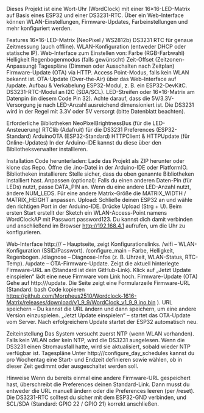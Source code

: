 Dieses Projekt ist eine Wort-Uhr (WordClock) mit einer 16×16-LED-Matrix auf Basis eines ESP32 und einer DS3231-RTC. Über ein Web-Interface können WLAN-Einstellungen, Firmware-Updates, Farbeinstellungen und mehr konfiguriert werden.

Features
16×16-LED-Matrix (NeoPixel / WS2812b)
DS3231 RTC für genaue Zeitmessung (auch offline).
WLAN-Konfiguration (entweder DHCP oder statische IP).
Web-Interface zum Einstellen von:
Farbe (RGB-Farbwahl)
Helligkeit
Regenbogenmodus (falls gewünscht)
Zeit-Offset (Zeitzonen-Anpassung)
Tagespläne (Dimmen oder Ausschalten nach Zeitplan)
Firmware-Update (OTA) via HTTP.
Access Point-Modus, falls kein WLAN bekannt ist.
OTA-Update (Over-the-Air) über das Web-Interface auf /update.
Aufbau & Verkabelung
ESP32-Modul, z. B. ein ESP32-DevKitC.
DS3231-RTC-Modul an I2C (SDA/SCL).
LED-Streifen oder 16×16-Matrix am Datenpin (in diesem Code Pin 32).
Achte darauf, dass die 5V/3.3V-Versorgung je nach LED-Anzahl ausreichend dimensioniert ist. Die DS3231 wird in der Regel mit 3.3V oder 5V versorgt (bitte Datenblatt beachten).

Erforderliche Bibliotheken
NeoPixelBrightnessBus (für die LED-Ansteuerung)
RTClib (Adafruit) für die DS3231
Preferences (ESP32-Standard)
ArduinoOTA (ESP32-Standard)
HTTPClient & HTTPUpdate (für Online-Updates)
In der Arduino-IDE kannst du diese über den Bibliotheksverwalter installieren.

Installation
Code herunterladen:
Lade das Projekt als ZIP herunter oder klone das Repo.
Öffne die .ino-Datei in der Arduino-IDE oder PlatformIO.
Bibliotheken installieren:
Stelle sicher, dass du oben genannte Bibliotheken installiert hast.
Anpassen (optional):
Falls du einen anderen Daten-Pin (für LEDs) nutzt, passe DATA_PIN an.
Wenn du eine andere LED-Anzahl nutzt, ändere NUM_LEDS.
Für eine andere Matrix-Größe die MATRIX_WIDTH / MATRIX_HEIGHT anpassen.
Upload:
Schließe deinen ESP32 an und wähle den richtigen Port in der Arduino-IDE.
Drücke Upload (Strg + U).
Beim ersten Start erstellt der Sketch ein WLAN-Access-Point namens WordClockAP mit Passwort password123. Du kannst dich damit verbinden und anschließend im Browser http://192.168.4.1 aufrufen, um die Uhr zu konfigurieren.

Web-Interface
http://<IP-Adresse>/ – Hauptseite, zeigt Konfigurationslinks.
/wifi – WLAN-Konfiguration (SSID/Passwort).
/configure_main – Farbe, Helligkeit, Regenbogen.
/diagnose – Diagnose-Infos (z. B. Uhrzeit, WLAN-Status, RTC-Temp).
/update – OTA-Firmware-Update.
Zeigt die aktuell hinterlegte Firmware-URL an (Standard ist dein GitHub-Link).
Klick auf „Jetzt Update einspielen“ lädt eine neue Firmware vom Link hoch.
Firmware-Update (OTA)
Gehe auf http://<IP>/update.
Die Seite zeigt eine Formularzeile Firmware-URL (Standard:
bash
Code kopieren
https://github.com/Morpheus2510/Wordclock-1616-Matrix/releases/download/v1_9_9/WordClock_v1_9_9.ino.bin
).
URL speichern – Du kannst die URL ändern und dann speichern, um eine andere Version einzuspielen.
„Jetzt Update einspielen“ – startet das OTA-Update vom Server.
Nach erfolgreichem Update startet der ESP32 automatisch neu.

Zeiteinstellung
Das System versucht zuerst NTP (wenn WLAN vorhanden).
Falls kein WLAN oder kein NTP, wird die DS3231 ausgelesen.
Wenn die DS3231 einen Stromausfall hatte, wird sie aktualisiert, sobald wieder NTP verfügbar ist.
Tagespläne
Unter http://<IP>/configure_day_schedules kannst du pro Wochentag eine Start- und Endzeit definieren sowie wählen, ob in dieser Zeit gedimmt oder ausgeschaltet werden soll.

Hinweise
Wenn du bereits einmal eine andere Firmware-URL gespeichert hast, überschreibt die Preferences deinen Standard-Link. Dann musst du entweder die URL manuell ändern oder die Preferences leeren (per /reset).
Die DS3231-RTC solltest du sicher mit dem ESP32-GND verbinden, und SCL/SDA (Standard: GPIO 22 / GPIO 21) korrekt anschließen.
